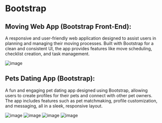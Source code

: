 # Bootstrap

## Moving Web App (Bootstrap Front-End):

A responsive and user-friendly web application designed to assist users in planning and managing their moving processes. Built with Bootstrap for a clean and consistent UI, the app provides features like move scheduling, checklist creation, and task management.

![image](https://github.com/user-attachments/assets/efbf77db-96cf-4bab-bd74-44ede915d309)

## Pets Dating App (Bootstrap):

A fun and engaging pet dating app designed using Bootstrap, allowing users to create profiles for their pets and connect with other pet owners. The app includes features such as pet matchmaking, profile customization, and messaging, all in a sleek, responsive layout.

![image](https://github.com/user-attachments/assets/018e2cb4-26bd-439b-864e-e23f1a0a03b9)
![image](https://github.com/user-attachments/assets/786d52bc-b37e-41cb-bb81-0a25274cc6d5)
![image](https://github.com/user-attachments/assets/a605e7c2-53d3-4576-913e-9b2096f45b4b)
![image](https://github.com/user-attachments/assets/fc32e866-4824-4d00-bc25-dd4f0ac239b3)

